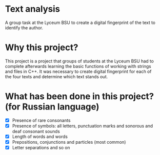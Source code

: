 # Text analysis
A group task at the Lyceum BSU to create a digital fingerprint of the text to identify the author.

# Why this project?
This project is a project that groups of students at the Lyceum BSU had to complete afterwards
learning the basic functions of working with strings and files in C++. It was necessary to create digital
fingerprint for each of the four texts and determine which text stands out.

# What has been done in this project? (for Russian language)

- [x] Presence of rare consonants
- [x] Presence of symbols: all letters, punctuation marks and sonorous and deaf consonant sounds
- [x] Length of words and words
- [x] Prepositions, conjunctions and particles (most common)
- [x] Letter separations and so on
